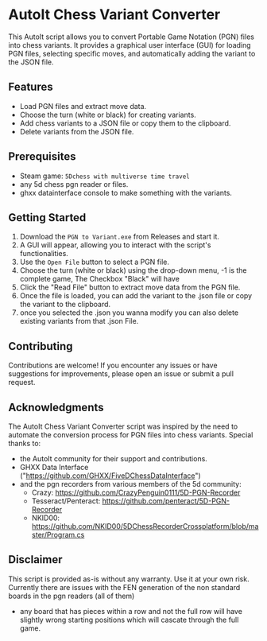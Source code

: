 # AutoIt Chess Variant Converter

This AutoIt script allows you to convert Portable Game Notation (PGN) files into chess variants. It provides a graphical user interface (GUI) for loading PGN files, selecting specific moves, and automatically adding the variant to the JSON file.

## Features

- Load PGN files and extract move data.
- Choose the turn (white or black) for creating variants.
- Add chess variants to a JSON file or copy them to the clipboard.
- Delete variants from the JSON file.

## Prerequisites

- Steam game: `5Dchess with multiverse time travel`
- any 5d chess pgn reader or files.
- ghxx datainterface console to make something with the variants.

## Getting Started

1. Download the `PGN to Variant.exe` from Releases and start it.
2. A GUI will appear, allowing you to interact with the script's functionalities.
3. Use the `Open File` button to select a PGN file.
4. Choose the turn (white or black) using the drop-down menu, -1 is the complete game, The Checkbox "Black" will have 
6. Click the "Read File" button to extract move data from the PGN file.
7. Once the file is loaded, you can add the variant to the .json file or copy the variant to the clipboard.
8. once you selected the .json you wanna modify you can also delete existing variants from that .json File.

## Contributing

Contributions are welcome! If you encounter any issues or have suggestions for improvements, please open an issue or submit a pull request.

## Acknowledgments

The AutoIt Chess Variant Converter script was inspired by the need to automate the conversion process for PGN files into chess variants. 
Special thanks to:
  - the AutoIt community for their support and contributions.
  - GHXX Data Interface ("https://github.com/GHXX/FiveDChessDataInterface")
  - and the pgn recorders from various members of the 5d community:
    - Crazy: https://github.com/CrazyPenguin0111/5D-PGN-Recorder
    - Tesseract/Penteract: https://github.com/penteract/5D-PGN-Recorder
    - NKID00: https://github.com/NKID00/5DChessRecorderCrossplatform/blob/master/Program.cs
  


## Disclaimer

This script is provided as-is without any warranty. Use it at your own risk.
Currently there are issues with the FEN generation of the non standard boards in the pgn readers (all of them)
  - any board that has pieces within a row and not the full row will have slightly wrong starting positions which will cascate through the full game.
